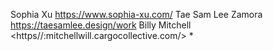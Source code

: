 <name> <portfolio link>
  Sophia Xu <https://www.sophia-xu.com/>
  Tae Sam Lee Zamora https://taesamlee.design/work
  Billy Mitchell  <https//:mitchellwill.cargocollective.com/>
*
